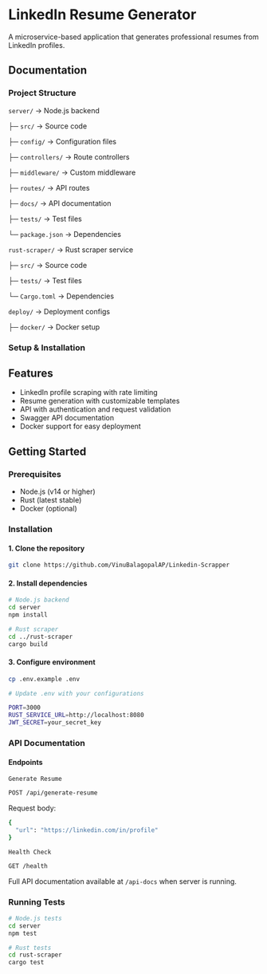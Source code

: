 # LinkedIn Resume Generator

A microservice-based application that generates professional resumes from LinkedIn profiles.

## Documentation

### Project Structure

`server/`              → Node.js backend

├─ `src/`             → Source code

├─ `config/`          → Configuration files

├─ `controllers/`           → Route controllers

├─ `middleware/`           → Custom middleware

├─ `routes/`           → API routes

├─ `docs/`       → API documentation

├─ `tests/`           → Test files

└─ `package.json`     → Dependencies

`rust-scraper/`       → Rust scraper service  

├─ `src/`             → Source code

├─ `tests/`           → Test files

└─ `Cargo.toml`       → Dependencies

`deploy/`             → Deployment configs

├─ `docker/`          → Docker setup

### Setup & Installation

## Features

- LinkedIn profile scraping with rate limiting
- Resume generation with customizable templates
- API with authentication and request validation
- Swagger API documentation
- Docker support for easy deployment

## Getting Started

### Prerequisites

- Node.js (v14 or higher)
- Rust (latest stable)
- Docker (optional)

### Installation

#### 1. Clone the repository

```bash
git clone https://github.com/VinuBalagopalAP/Linkedin-Scrapper
```

#### 2. Install dependencies

```bash
# Node.js backend
cd server
npm install

# Rust scraper
cd ../rust-scraper
cargo build
```

#### 3. Configure environment

```bash
cp .env.example .env

# Update .env with your configurations

PORT=3000
RUST_SERVICE_URL=http://localhost:8080
JWT_SECRET=your_secret_key
```

### API Documentation

#### Endpoints

`Generate Resume`

```bash
POST /api/generate-resume
```

Request body:

```bash
{
  "url": "https://linkedin.com/in/profile"
}
```

`Health Check`

```bash
GET /health
```

Full API documentation available at `/api-docs` when server is running.

### Running Tests

```bash
# Node.js tests
cd server
npm test

# Rust tests
cd rust-scraper
cargo test
```
